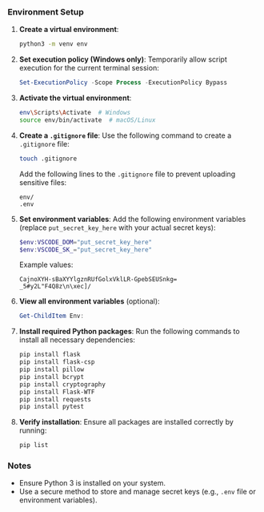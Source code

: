 ### Environment Setup

1. **Create a virtual environment**:
   ```bash
   python3 -m venv env
   ```

2. **Set execution policy (Windows only)**:
   Temporarily allow script execution for the current terminal session:
   ```powershell
   Set-ExecutionPolicy -Scope Process -ExecutionPolicy Bypass
   ```

3. **Activate the virtual environment**:
   ```bash
   env\Scripts\Activate  # Windows
   source env/bin/activate  # macOS/Linux
   ```

4. **Create a `.gitignore` file**:
   Use the following command to create a `.gitignore` file:
   ```bash
   touch .gitignore
   ```
   Add the following lines to the `.gitignore` file to prevent uploading sensitive files:
   ```
   env/
   .env
   ```

5. **Set environment variables**:
   Add the following environment variables (replace `put_secret_key_here` with your actual secret keys):
   ```powershell
   $env:VSCODE_DOM="put_secret_key_here"
   $env:VSCODE_SK_="put_secret_key_here"
   ```
   Example values:
   ```
   CajnoXYH-sBaXYYlgznRUfGolxVklLR-GpebSEUSnkg=
   _5#y2L"F4Q8z\n\xec]/
   ```

6. **View all environment variables** (optional):
   ```powershell
   Get-ChildItem Env:
   ```

7. **Install required Python packages**:
   Run the following commands to install all necessary dependencies:
   ```bash
   pip install flask
   pip install flask-csp
   pip install pillow
   pip install bcrypt
   pip install cryptography
   pip install Flask-WTF
   pip install requests
   pip install pytest
   ```

8. **Verify installation**:
   Ensure all packages are installed correctly by running:
   ```bash
   pip list
   ```

### Notes
- Ensure Python 3 is installed on your system.
- Use a secure method to store and manage secret keys (e.g., `.env` file or environment variables).
